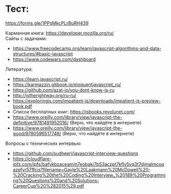 # Тест: 
https://forms.gle/1PPsMkcPLrBuRH439



Карманная книга: https://developer.mozilla.org/ru/ <br>
Сайты с задачами:
- https://www.freecodecamp.org/learn/javascript-algorithms-and-data-structures/#basic-javascript
- https://www.codewars.com/dashboard

Литература:
- https://learn.javascript.ru/
- https://karmazzin.gitbook.io/eloquentjavascript_ru/
- https://github.com/azat-io/you-dont-know-js-ru
- http://jstherightway.org/ru-ru/
- https://exploringjs.com/impatient-js/downloads/impatient-js-preview-book.pdf
- Список бесплатных книг: https://jsbooks.revolunet.com/
- https://www.oreilly.com/library/view/javascript-the-definitive/9781491952016/ (Верю, что найдёте в интернете)
- https://www.oreilly.com/library/view/javascript-the-good/9780596517748/ (Верю, что найдёте в интернете)

Вопросы с технических интервью:
- https://github.com/sudheerj/javascript-interview-questions
- https://cloudflare-ipfs.com/ipfs/bafykbzaceamm7eobaki7b53aczpt7kfly5vq3t7djmalmcoqazefyr57ffcis?filename=Gayle%20Laakmann%20McDowell%20-%20Cracking%20the%20Coding%20Interview_%20189%20Programming%20Questions%20and%20Solutions-CareerCup%20%282015%29.pdf
